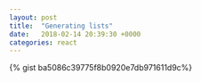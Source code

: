 ```yaml
---
layout: post
title:  "Generating lists"
date:   2018-02-14 20:39:30 +0000
categories: react
---
```



{% gist ba5086c39775f8b0920e7db971611d9c%}
